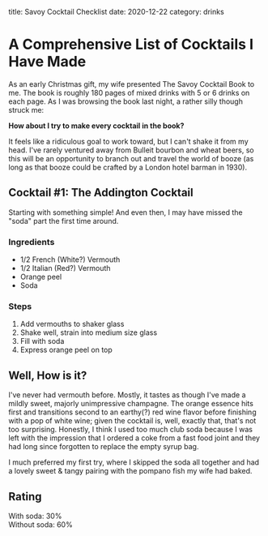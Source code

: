 title: Savoy Cocktail Checklist
date: 2020-12-22
category: drinks


# A Comprehensive List of Cocktails I Have Made

As an early Christmas gift, my wife presented The Savoy Cocktail Book to me. The book is roughly 180 pages of 
mixed drinks with 5 or 6 drinks on each page. As I was browsing the book last night, a rather silly though struck me: 

**How about I try to make every cocktail in the book?**  

It feels like a ridiculous goal to work toward, but I can't shake it from my head. I've rarely ventured away from 
Bulleit bourbon and wheat beers, so this will be an opportunity to branch out and travel the world of booze (as 
long as that booze could be crafted by a London hotel barman in 1930).  

## Cocktail #1: The Addington Cocktail  

Starting with something simple! And even then, I may have missed the "soda" part the first time around.

### Ingredients
* 1/2 French (White?) Vermouth
* 1/2 Italian (Red?) Vermouth
* Orange peel
* Soda

### Steps
1. Add vermouths to shaker glass
2. Shake well, strain into medium size glass
3. Fill with soda
4. Express orange peel on top 


## Well, How is it?

I've never had vermouth before. Mostly, it tastes as though I've made a mildly sweet, majorly unimpressive champagne. 
The orange essence hits first and transitions second to an earthy(?) red wine flavor before finishing with a pop of 
white wine; given the cocktail is, well, exactly that, that's not too surprising. Honestly, I think I used too much 
club soda because I was left with the impression that I ordered a coke from a fast food joint and they had long since 
forgotten to replace the empty syrup bag. 

I much preferred my first try, where I skipped the soda all together and had a lovely sweet & tangy pairing with the 
pompano fish my wife had baked. 

## Rating

With soda: 30%  
Without soda: 60%
